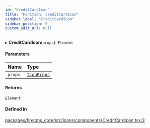 ```yaml
---
id: "CreditCardIcon"
title: "Function: CreditCardIcon"
sidebar_label: "CreditCardIcon"
sidebar_position: 0
custom_edit_url: null
---
```


▸ **CreditCardIcon**(`props`): `Element`

#### Parameters

| Name | Type |
| :------ | :------ |
| `props` | [`IconProps`](../types/IconProps.md) |

#### Returns

`Element`

#### Defined in

[packages/firecms_core/src/icons/components/CreditCardIcon.tsx:3](https://github.com/FireCMSco/firecms/blob/d45f3739/packages/firecms_core/src/icons/components/CreditCardIcon.tsx#L3)
